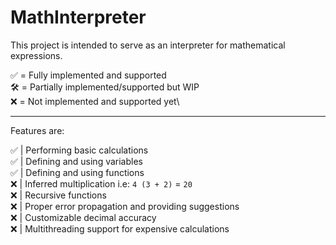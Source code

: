 # MathInterpreter

This project is intended to serve as an interpreter for mathematical expressions.

✅ = Fully implemented and supported\
🛠️ = Partially implemented/supported but WIP\
❌ = Not implemented and supported yet\
***

Features are:

✅ | Performing basic calculations\
✅ | Defining and using variables\
✅ | Defining and using functions\
❌ | Inferred multiplication i.e: `4 (3 + 2)` = `20`\
❌ | Recursive functions\
❌ | Proper error propagation and providing suggestions\
❌ | Customizable decimal accuracy\
❌ | Multithreading support for expensive calculations

